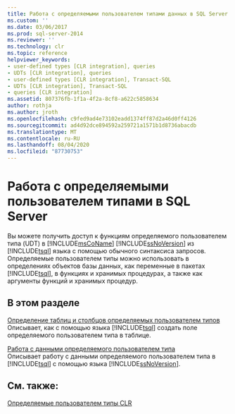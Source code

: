 ```yaml
---
title: Работа с определяемыми пользователем типами данных в SQL Server | Документация Майкрософт
ms.custom: ''
ms.date: 03/06/2017
ms.prod: sql-server-2014
ms.reviewer: ''
ms.technology: clr
ms.topic: reference
helpviewer_keywords:
- user-defined types [CLR integration], queries
- UDTs [CLR integration], queries
- user-defined types [CLR integration], Transact-SQL
- UDTs [CLR integration], Transact-SQL
- queries [CLR integration]
ms.assetid: 807376fb-1f1a-4f2a-8cf8-a622c5858634
author: rothja
ms.author: jroth
ms.openlocfilehash: c9fed9ad4e73102eadd1374ff87d2a46d0ff4126
ms.sourcegitcommit: ad4d92dce894592a259721a1571b1d8736abacdb
ms.translationtype: MT
ms.contentlocale: ru-RU
ms.lasthandoff: 08/04/2020
ms.locfileid: "87730753"
---
```

# <a name="working-with-user-defined-types-in-sql-server"></a>Работа с определяемыми пользователем типами в SQL Server
  Вы можете получить доступ к функциям определяемого пользователем типа (UDT) в [!INCLUDE[msCoName](../../includes/msconame-md.md)] [!INCLUDE[ssNoVersion](../../includes/ssnoversion-md.md)] из [!INCLUDE[tsql](../../includes/tsql-md.md)] языка с помощью обычного синтаксиса запросов. Определяемые пользователем типы можно использовать в определениях объектов базы данных, как переменные в пакетах [!INCLUDE[tsql](../../includes/tsql-md.md)], в функциях и хранимых процедурах, а также как аргументы функций и хранимых процедур.  
  
## <a name="in-this-section"></a>В этом разделе  
 [Определение таблиц и столбцов определяемых пользователем типов](working-with-user-defined-types-defining-udt-tables-and-columns.md)  
 Описывает, как с помощью языка [!INCLUDE[tsql](../../includes/tsql-md.md)] создать поле определяемого пользователем типа в таблице.  
  
 [Работа с данными определяемого пользователем типа](working-with-user-defined-types-manipulating-udt-data.md)  
 Описывает работу с данными определяемого пользователем типа в [!INCLUDE[tsql](../../includes/tsql-md.md)] с помощью языка [!INCLUDE[ssNoVersion](../../includes/ssnoversion-md.md)].  
  
## <a name="see-also"></a>См. также:  
 [Определяемые пользователем типы CLR](clr-user-defined-types.md)  
  
  

